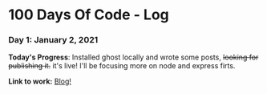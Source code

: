 # 100 Days Of Code - Log

### Day 1: January 2, 2021

**Today's Progress**: Installed ghost locally and wrote some posts, ~~looking for publishing it.~~ it's live!
                      I'll be focusing more on node and express firts.

**Link to work:** [Blog!](https://bleumont.github.io)
